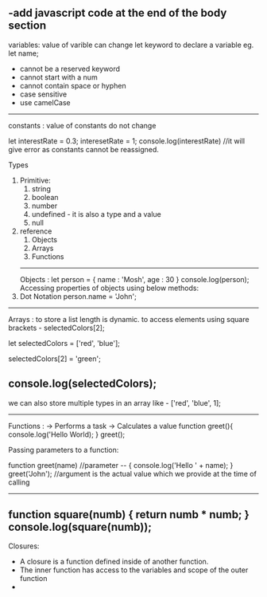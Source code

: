 
-add javascript code at the end of the body section
-------
variables: value of varible can change
let keyword to declare a variable
eg. let name;
- cannot be a reserved keyword
- cannot start with a num
- cannot contain space or hyphen
- case sensitive
- use camelCase
-------------------------
constants : value of constants do not change

let interestRate = 0.3;
interesetRate = 1;
console.log(interestRate) //it will give error as constants cannot be reassigned.

Types 
1. Primitive:
	1. string
	2. boolean
	3. number
	4. undefined - it is also a type and a value
	5. null
2. reference 
	1. Objects
	2. Arrays
	3. Functions
	----------------------
	Objects :
	let person = {
			name : 'Mosh',
			age : 30
		}
	console.log(person);
Accessing properties of objects using below methods:
1. Dot Notation
		person.name = 'John';

-------------
Arrays : to store a list
length is dynamic.
to access elements using square brackets - selectedColors[2];

let selectedColors = ['red', 'blue'];

selectedColors[2] = 'green';

console.log(selectedColors);
----------------------
we can also store multiple types in an array like - ['red', 'blue', 1];

----------------
Functions :
-> Performs a task
-> Calculates a value
function greet(){
	console.log('Hello World);
}
greet();

Passing parameters to a function:

function greet(name) //parameter -- 
{
	console.log('Hello ' + name);
}
greet('John'); //argument is the actual value which we provide at the time of calling

----------------------
function square(numb)
{
	return numb * numb;
}
console.log(square(numb));
--------------------------

Closures:
- A closure is a function defined inside of another function.
- The inner function has access to the variables and scope of the outer function
- 